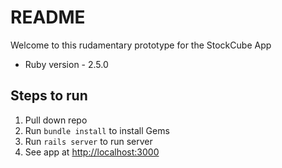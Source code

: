 # README

Welcome to this rudamentary prototype for the StockCube App

* Ruby version - 2.5.0

## Steps to run
1. Pull down repo
2. Run `bundle install` to install Gems
3. Run `rails server` to run server
4. See app at [http://localhost:3000](http://localhost:3000)